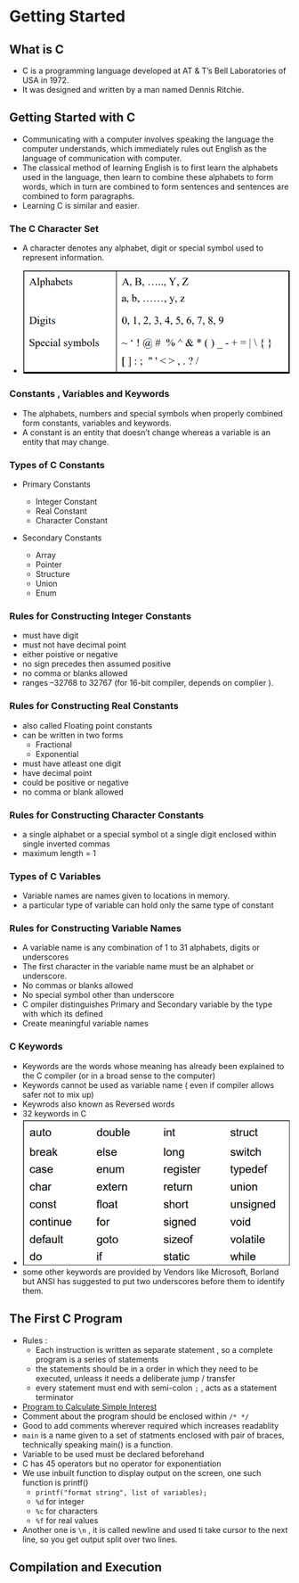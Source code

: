 # Getting Started

## What is C

- C is a programming language developed at AT & T’s Bell Laboratories of USA in 1972. 
- It was designed and written by a man named Dennis Ritchie.

## Getting Started with C

- Communicating with a computer involves speaking the language
the computer understands, which immediately rules out English as
the language of communication with computer. 
- The classical method of learning English is to first learn
the alphabets used in the language, then learn to combine these
alphabets to form words, which in turn are combined to form
sentences and sentences are combined to form paragraphs.
- Learning C is similar and easier.

### The C Character Set

- A character denotes any alphabet, digit or special symbol used to
represent information.

- ![C_Character_Set](C_Character_Set.png)

### Constants , Variables and Keywords

- The alphabets, numbers and special symbols when properly
combined form constants, variables and keywords.
- A constant is an entity that
doesn’t change whereas a variable is an entity that may change. 

### Types of C Constants

- Primary Constants
    - Integer Constant
    - Real Constant
    - Character Constant

- Secondary Constants
    - Array
    - Pointer
    - Structure
    - Union
    - Enum

### Rules for Constructing Integer Constants

- must have digit
- must not have decimal point
- either poistive or negative
- no sign precedes then assumed positive
- no comma or blanks allowed
- ranges –32768 to 32767 (for 16-bit compiler, depends on complier ).

### Rules for Constructing Real Constants

- also called Floating point constants 
- can be written in two forms
    - Fractional
    - Exponential
- must have atleast one digit
- have decimal point
- could be positive or negative
- no comma or blank allowed

### Rules for Constructing Character Constants

- a single alphabet or a special symbol ot a single digit enclosed within single inverted commas
- maximum length = 1


### Types of C Variables

- Variable names are names given to locations in memory.
- a particular type of variable can hold only the same type of constant

### Rules for Constructing Variable Names

- A variable name is any combination of 1 to 31 alphabets, digits or underscores
- The first character in the variable name must be an alphabet or underscore. 
- No commas or blanks allowed
- No special symbol other than underscore
- C ompiler distinguishes Primary and Secondary variable by the type with which its defined
- Create meaningful variable names

### C Keywords

- Keywords are the words whose meaning has already been explained to the C compiler (or in a broad sense to the computer)
- Keywords cannot be used as variable name ( even if compiler allows safer not to mix up)
- Keywrods also known as Reversed words
- 32 keywords in C
- ![Keywords_in_C](Keywords_in_C.png)
- some other keywords are provided by Vendors like Microsoft, Borland but ANSI has suggested to put two underscores before them to identify them.


## The First C Program

- Rules : 
    - Each instruction is written as separate statement , so a complete program is a series of statements
    - the statements should be in a order in which they need to be executed, unleass it needs a deliberate jump / transfer
    - every statement must end with semi-colon `;` , acts as a statement terminator
- [Program to Calculate Simple Interest](./Program_to_Calculate_Simple_Interest.c)
- Comment about the program should be enclosed within `/* */`
- Good to add comments wherever required which increases readablity
- `main` is a name given to a set of statments enclosed with pair of braces, technically speaking main() is a function.
- Variable to be used must be declared beforehand
- C has 45 operators but no operator for exponentiation
- We use inbuilt function to display output on the screen, one such function is printf()
    - `printf("format string", list of variables);`
    - `%d` for integer
    - `%c` for characters
    - `%f` for real values
- Another one is `\n` , it is called newline and used ti take cursor to the next line, so  you get output split over two lines.


## Compilation and Execution
